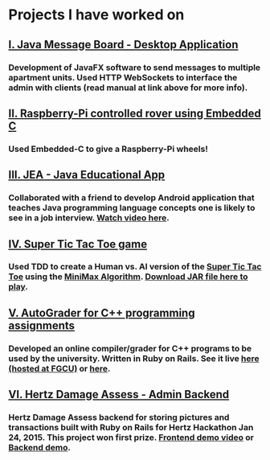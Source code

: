 Projects I have worked on
=========================

## [I. Java Message Board - Desktop Application](https://bitbucket.org/rabeet/java-message-board/downloads)
### Development of JavaFX software to send messages to multiple apartment units. Used HTTP WebSockets to interface the admin with clients (read manual at link above for more info).

## [II. Raspberry-Pi controlled rover using Embedded C](https://github.com/rabeet/ApolloPi)
### Used Embedded-C to give a Raspberry-Pi wheels!

## [III. JEA - Java Educational App](https://github.com/rabeet/JAE)
### Collaborated with a friend to develop Android application that teaches Java programming language concepts one is likely to see in a job interview. [Watch video here](https://www.youtube.com/watch?v=FhfuQdgPaIw).

## [IV. Super Tic Tac Toe game](https://github.com/rabeet/SuperTicTacToe)
### Used TDD to create a Human vs. AI version of the [Super Tic Tac Toe](http://mathwithbaddrawings.com/2013/06/16/ultimate-tic-tac-toe/) using the [MiniMax Algorithm](http://en.wikipedia.org/wiki/Minimax). [Download JAR file here to play](https://github.com/rabeet/SuperTicTacToe/releases/tag/1.0).

## [V. AutoGrader for C++ programming assignments](https://bitbucket.org/rabeet/autograder)
### Developed an online compiler/grader for C++ programs to be used by the university. Written in Ruby on Rails. See it live [here (hosted at FGCU)](satnet.fgcu.edu:3000) or [here](http://autograder.herokuapp.com).

## [VI. Hertz Damage Assess - Admin Backend](https://bitbucket.org/rabeet/hertz-damage-assess)
### Hertz Damage Assess backend for storing pictures and transactions built with Ruby on Rails for Hertz Hackathon Jan 24, 2015. This project won first prize. [Frontend demo video](https://www.dropbox.com/sh/xsteeoznxvm86cl/AACuz7GWXgKpy3KkzUhdNs5ja?dl=0#lh:null-HertzTeam3.mp4) or [Backend demo](http://hertz-pictures.herokuapp.com/).